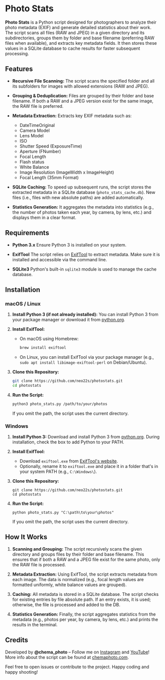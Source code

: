 # Photo Stats

**Photo Stats** is a Python script designed for photographers to analyze their photo metadata (EXIF) and generate detailed statistics about their work. The script scans all files (RAW and JPEG) in a given directory and its subdirectories, groups them by folder and base filename (preferring RAW files when available), and extracts key metadata fields. It then stores these values in a SQLite database to cache results for faster subsequent processing.

## Features

- **Recursive File Scanning:**
  The script scans the specified folder and all its subfolders for images with allowed extensions (RAW and JPEG).

- **Grouping & Deduplication:**
  Files are grouped by their folder and base filename. If both a RAW and a JPEG version exist for the same image, the RAW file is preferred.

- **Metadata Extraction:**
  Extracts key EXIF metadata such as:
  - DateTimeOriginal
  - Camera Model
  - Lens Model
  - ISO
  - Shutter Speed (ExposureTime)
  - Aperture (FNumber)
  - Focal Length
  - Flash status
  - White Balance
  - Image Resolution (ImageWidth x ImageHeight)
  - Focal Length (35mm Format)

- **SQLite Caching:**
  To speed up subsequent runs, the script stores the extracted metadata in a SQLite database (`photo_stats_cache.db`). New files (i.e., files with new absolute paths) are added automatically.

- **Statistics Generation:**
  It aggregates the metadata into statistics (e.g., the number of photos taken each year, by camera, by lens, etc.) and displays them in a clear format.

## Requirements

- **Python 3.x**
  Ensure Python 3 is installed on your system.

- **ExifTool**
  The script relies on [ExifTool](https://exiftool.org/) to extract metadata. Make sure it is installed and accessible via the command line.

- **SQLite3**
  Python's built-in `sqlite3` module is used to manage the cache database.

## Installation

### macOS / Linux

1. **Install Python 3 (if not already installed):**
   You can install Python 3 from your package manager or download it from [python.org](https://www.python.org/downloads/).

2. **Install ExifTool:**
   - On macOS using Homebrew:
     ```bash
     brew install exiftool
     ```
   - On Linux, you can install ExifTool via your package manager (e.g., `sudo apt install libimage-exiftool-perl` on Debian/Ubuntu).

3. **Clone this Repository:**
   ```bash
   git clone https://github.com/neo22s/photostats.git
   cd photostats
   ```

4. **Run the Script:**
   ```bash
   python3 photo_stats.py /path/to/your/photos
   ```
   If you omit the path, the script uses the current directory.

### Windows

1. **Install Python 3:**
   Download and install Python 3 from [python.org](https://www.python.org/downloads/windows/). During installation, check the box to add Python to your PATH.

2. **Install ExifTool:**
   - Download `exiftool.exe` from [ExifTool's website](https://exiftool.org/).
   - Optionally, rename it to `exiftool.exe` and place it in a folder that's in your system PATH (e.g., `C:\Windows\`).

3. **Clone this Repository:**
   ```batch
   git clone https://github.com/neo22s/photostats.git
   cd photostats
   ```

4. **Run the Script:**
   ```batch
   python photo_stats.py "C:\path\to\your\photos"
   ```
   If you omit the path, the script uses the current directory.

## How It Works

1. **Scanning and Grouping:**
   The script recursively scans the given directory and groups files by their folder and base filename. This ensures that if both a RAW and a JPEG file exist for the same photo, only the RAW file is processed.

2. **Metadata Extraction:**
   Using ExifTool, the script extracts metadata from each image. The data is normalized (e.g., focal length values are formatted uniformly, white balance values are grouped).

3. **Caching:**
   All metadata is stored in a SQLite database. The script checks for existing entries by file absolute path. If an entry exists, it is used; otherwise, the file is processed and added to the DB.

4. **Statistics Generation:**
   Finally, the script aggregates statistics from the metadata (e.g., photos per year, by camera, by lens, etc.) and prints the results in the terminal.

## Credits

Developed by **@chema_photo** – Follow me on [Instagram](https://www.instagram.com/chema_photo/) and [YouTube](https://www.youtube.com/@ChemaPhoto)!
More info about the script can be found at [chemaphoto.com](https://chemaphoto.com).


Feel free to open issues or contribute to the project. Happy coding and happy shooting!
